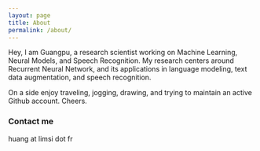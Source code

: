 ```yaml
---
layout: page
title: About
permalink: /about/
---
```


Hey, I am Guangpu, a research scientist working on Machine Learning, Neural Models, and Speech Recognition. My research centers around Recurrent Neural Network, and its applications in language modeling, text data augmentation, and speech recognition.

On a side enjoy traveling, jogging, drawing, and trying to maintain an active Github account. Cheers.

### Contact me
huang at limsi dot fr

